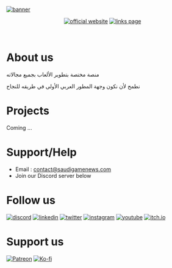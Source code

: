 [![banner](https://user-images.githubusercontent.com/73927632/225927198-24ac3e95-60dd-4e82-8734-446cde4455c5.png)](https://links.saudigamenews.com)

<div align="center">

[![official website](https://img.shields.io/badge/Official%20website-SaudiGN-6945ff)](https://saudigamenews.com)
[![links page](https://img.shields.io/badge/Links%20page-SaudiGN-ff0df9)](https://links.saudigamenews.com)

</div>

<br>

# About us

منصة مختصة بتطوير الألعاب بجميع مجالاته

نطمح لأن نكون وجهة المطور العربي الأولى في طريقه للنجاح

# Projects

Coming ...

# Support/Help
- Email : contact@saudigamenews.com
- Join our Discord server below

# Follow us

[![discord](https://img.shields.io/badge/Discord-5865F2?logo=discord&logoColor=white)](https://discord.com/servers/saudign-962095121946521600)
[![linkedin](https://img.shields.io/badge/LinkedIn-0077B5?lable=SaudiGN&logo=linkedin)](https://www.linkedin.com/company/saudign)
[![twitter](https://img.shields.io/badge/Twitter-1DA1F2?e&logo=twitter&logoColor=white)](https://twitter.com/saudign_sa)
[![instagram](https://img.shields.io/badge/Instagram-C13584?e&logo=instagram&logoColor=white)](https://instagram.com/saudign_sa)
[![youtube](https://img.shields.io/badge/YouTube-FF0000?logo=youtube&logoColor=white)](https://www.youtube.com/channel/UCOq4LxhPRwe9CVs37plZiTQ)
[![itch.io](https://img.shields.io/badge/itch.io-FA5C5C?&logo=itch.io&logoColor=white)](https://saudign.itch.io)

# Support us
[![Patreon](https://img.shields.io/badge/Patreon-F96854?&logo=patreon&logoColor=white)](https://patreon.com/SaudiGN)
[![Ko-fi](https://img.shields.io/badge/Kofi-13C3FF?&logo=ko-fi&logoColor=white)](https://ko-fi.com/SaudiGN)
